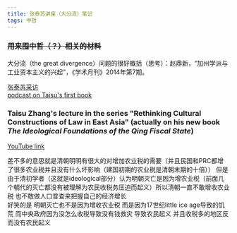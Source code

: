 ```yaml
---
title: 张泰苏讲座（大分流）笔记
tags: 中哲
---
```


### ~~用来囤中哲（？）相关的材料~~ 

<!--more-->

大分流（the great divergence）问题的很好概括（思考）：赵鼎新，“加州学派与工业资本主义的兴起”，《学术月刊》2014年第7期。

[张泰苏采访](https://www.chineseinla.com/f/page_viewtopic/t_1746402.html)  
[podcast on Taisu's first book](https://newbooksnetwork.com/taisu-zhang-the-laws-and-economics-of-confucianism-kinship-property-in-preindustrial-china-and-england-cambridge-up-2017)

### Taisu Zhang's lecture in the series "Rethinking Cultural Constructions of Law in East Asia" (actually on his new book *The Ideological Foundations of the Qing Fiscal State*)
[YouTube link](https://www.youtube.com/watch?v=fjs46g1IDN8&t=6898s)  

差不多的意思就是清朝明明有很大的对增加农业税的需要（并且民国和PRC都增了很多农业税并且没有什么坏影响（建国初期的农业税是清朝末期的十倍）） 但是由于清初学者（这就是ideological部分）认为明朝灭亡是因为增农业税（前面几个朝代的灭亡都没有被理解为农民收税务压迫而起义）所以清朝一直不敢增收农业税 也不敢做人口普查来把握自己的经济增长  
好笑的是 明朝灭亡也不是因为增收农业税 而是因为17世纪little ice age导致的饥荒 而中央政府因为没怎么收税导致没有钱救灾 导致农民起义 并且收税多的地区反而没有农民起义  
